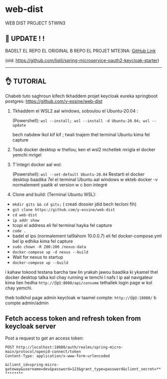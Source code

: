# web-dist
WEB DIST PROJECT 5TWIN3
## 👺 UPDATE ! !
BADELT EL REPO EL ORIGINAL B REPO EL PROJET MTE3NA:
[GitHub Link](https://github.com/y-essine/web-dist)

(old: https://github.com/liqili/spring-microservice-oauth2-keycloak-starter)

_______________________________________________

## 👌 TUTORIAL
Chabeb tuto saghroun kifech tkhaddem projet keycloak eureka springboot postgres:
https://github.com/y-essine/web-dist

1. Tkhaddem el WSL2 aal windows, soboulou el Ubuntu-20.04 :
   
   (Powershell): `wsl --install; wsl --install -d Ubuntu-20.04; wsl --update`

   bech nabdew lkol kif kif ;  twali tnajem thel terminal Ubuntu kima fel capture 

3. Tsob docker desktop w thellou; ken el wsl2 mchetlek mrigla el docker yemchi mrigel

4. T'integri docker aal wsl: 

   (Powershell): `wsl --set-default Ubuntu-20.04`
Restarti el docker desktop baadika 7el el terminal Ubuntu aal windows w ekteb docker -v normalement yaatik el version w c bon integré

5. Clone and build: (Terminal Ubuntu WSL): 
-  `mkdir gits && cd gits;` ( creati dossier jdid bech tecloni fih)
- `git clone https://github.com/y-essine/web-dist`
- `cd web-dist`
- `ip addr show `
- tcopi el address eli fel terminal hayka fel capture
- `code .`
- badel el ips (normalement tal9ahom 10.0.0.7) eli fel docker-compose.yml bel ip edhika kima fel capture
- `sudo chown -R 200:200 /nexus-data`
- `docker-compose up -d nexus --build`
- Wait for nexus to startup
- `docker-compose up --build`

i kahaw tokood testana barcha taw lin yrakah jawou baadika
ki ykamel thel docker desktop talka kol chay running w 
temchi l nafs l ip aal navigateur kima lien hedha `http://`(ip)`:8080/api/consume`
tethallek login page w kol chay yemchi.

theb todkhol page admin keycloak w taamel compte: `http://`(ip)`:18080/` b compte admin/admin

## Fetch access token and refresh token from keycloak server
Post a request to get an access token:

`POST http://localhost:18080/auth/realms/spring-micro-main/protocol/openid-connect/token`  
 `Content-Type: application/x-www-form-urlencoded`
 
 `&client_id=spring-micro-gateway&username=dev&password=123&grant_type=password&client_secret=**********`
